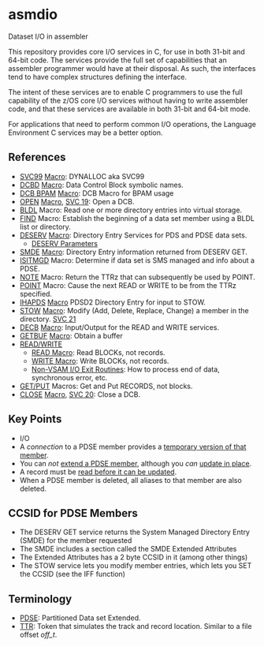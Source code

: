 # asmdio

Dataset I/O in assembler

This repository provides core I/O services in C, for use in both 31-bit and 64-bit code.
The services provide the full set of capabilities that an assembler programmer would have at their disposal.
As such, the interfaces tend to have complex structures defining the interface.

The intent of these services are to enable C programmers to use the full capability of the z/OS core I/O services
without having to write assembler code, and that these services are available in both 31-bit and 64-bit mode.

For applications that need to perform common I/O operations, the Language Environment C services may be a better option.

## References

- [SVC99](https://www.ibm.com/docs/en/zos/3.1.0?topic=functions-example-dynamic-allocation-request) [Macro](): DYNALLOC aka SVC99
- [DCBD](https://www.ibm.com/docs/en/zos/3.1.0?topic=nvmd-dcbdprovide-symbolic-reference-data-control-blocks-bdam-bisam-bpam-bsam-qisam-qsam) [Macro](): Data Control Block symbolic names.
- [DCB BPAM]() [Macro](https://tech.mikefulton.ca/DCBBPAMMacro): DCB Macro for BPAM usage
- [OPEN](https://www.ibm.com/docs/en/zos/3.1.0?topic=nvmd-openconnect-program-data-bdam-bisam-interface-vsam-bpam-bsam-qisam-interface-vsam-qsam) [Macro](https://tech.mikefulton.ca/QSAMOPEN), [SVC 19](https://tech.mikefulton.ca/SVC19-OPEN): Open a DCB.
- [BLDL](https://www.ibm.com/docs/en/zos/3.1.0?topic=pdse-using-bldl-macro-construct-directory-entry-list) Macro: Read one or more directory entries into virtual storage.
- [FIND](https://www.ibm.com/docs/en/zos/3.1.0?topic=descriptions-findestablish-beginning-data-set-member-bpam) Macro: Establish the beginning of a data set member using a BLDL list or directory.
- [DESERV](https://www.ibm.com/docs/en/zos/3.1.0?topic=pdse-using-directory-entry-services) [Macro](https://tech.mikefulton.ca/DESERV): Directory Entry Services for PDS and PDSE data sets.
  - [DESERV Parameters](https://tech.mikefulton.ca/DESERV_GET)
- [SMDE]() [Macro](https://tech.mikefulton.ca/SMDEMacro): Directory Entry information returned from DESERV GET.
- [ISITMGD](https://www.ibm.com/docs/en/zos/3.1.0?topic=pmp-using-isitmgd-determine-whether-data-set-is-system-managed) Macro: Determine if data set is SMS managed and info about a PDSE.
- [NOTE](https://www.ibm.com/docs/en/zos/3.1.0?topic=pdse-using-note-macro-provide-relative-position) Macro: Return the TTRz that can subsequently be used by POINT.
- [POINT](https://www.ibm.com/docs/en/zos/3.1.0?topic=pdse-using-point-macro-position-block) Macro: Cause the next READ or WRITE to be from the TTRz specified.
- [IHAPDS]() [Macro](https://tech.mikefulton.ca/IHAPDSMacro) PDSD2 Directory Entry for input to STOW.
- [STOW](https://www.ibm.com/docs/en/zos/3.1.0?topic=pdse-using-stow-macro-update-directory) [Macro](https://tech.mikefulton.ca/STOWMacro): Modify (Add, Delete, Replace, Change) a member in the directory. [SVC 21](https://tech.mikefulton.ca/SVC21)
- [DECB]() [Macro](https://tech.mikefulton.ca/DECBMacro): Input/Output for the READ and WRITE services.
- [GETBUF]() [Macro](https://tech.mikefulton.ca/GETBufMacro): Obtain a buffer
- [READ/WRITE](https://www.ibm.com/docs/en/zos/3.1.0?topic=records-accessing-data-read-write)
  - [READ Macro](https://tech.mikefulton.ca/READMacro): Read BLOCKs, not records.
  - [WRITE Macro](https://tech.mikefulton.ca/WRITEMacro): Write BLOCKs, not records.
  - [Non-VSAM I/O Exit Routines](https://tech.mikefulton.ca/NonVSAMIOExitRoutines): How to process end of data, synchronous error, etc.
- [GET/PUT](https://www.ibm.com/docs/en/zos/3.1.0?topic=records-accessing-data-get-put) Macros: Get and Put RECORDS, not blocks.
- [CLOSE](https://www.ibm.com/docs/en/zos/3.1.0?topic=nvmd-openconnect-program-data-bdam-bisam-interface-vsam-bpam-bsam-qisam-interface-vsam-qsam) [Macro](https://tech.mikefulton.ca/QSAMCLOSE), [SVC 20](https://tech.mikefulton.ca/SVC20-CLOSE): Close a DCB.

## Key Points

- I/O
- A _connection_ to a PDSE member provides a [temporary version of that member](https://www.ibm.com/docs/en/zos/3.1.0?topic=pdse-establishing-connections-members).
- You can _not_ [extend a PDSE member](https://www.ibm.com/docs/en/zos/3.1.0?topic=pdse-extending-member), although you _can_ [update in place](https://www.ibm.com/docs/en/zos/3.1.0?topic=pdse-extending-member).
- A record must be [read before it can be updated](https://www.ibm.com/docs/en/zos/3.1.0?topic=uip-bsam-bpam).
- When a PDSE member is deleted, all aliases to that member are also deleted.

## CCSID for PDSE Members

- The DESERV GET service returns the System Managed Directory Entry (SMDE) for the member requested
- The SMDE includes a section called the SMDE Extended Attributes
- The Extended Attributes has a 2 byte CCSID in it (among other things)
- The STOW service lets you modify member entries, which lets you SET the CCSID (see the IFF function)

## Terminology

- [PDSE](https://www.ibm.com/docs/en/zos/3.1.0?topic=files-processing-partitioned-data-set-extended-pdse): Partitioned Data set Extended.
- [TTR](https://www.ibm.com/docs/en/zos/3.1.0?topic=pdse-relative-track-addresses-ttr): Token that simulates the track and record location. Similar to a file offset _off_t_.
